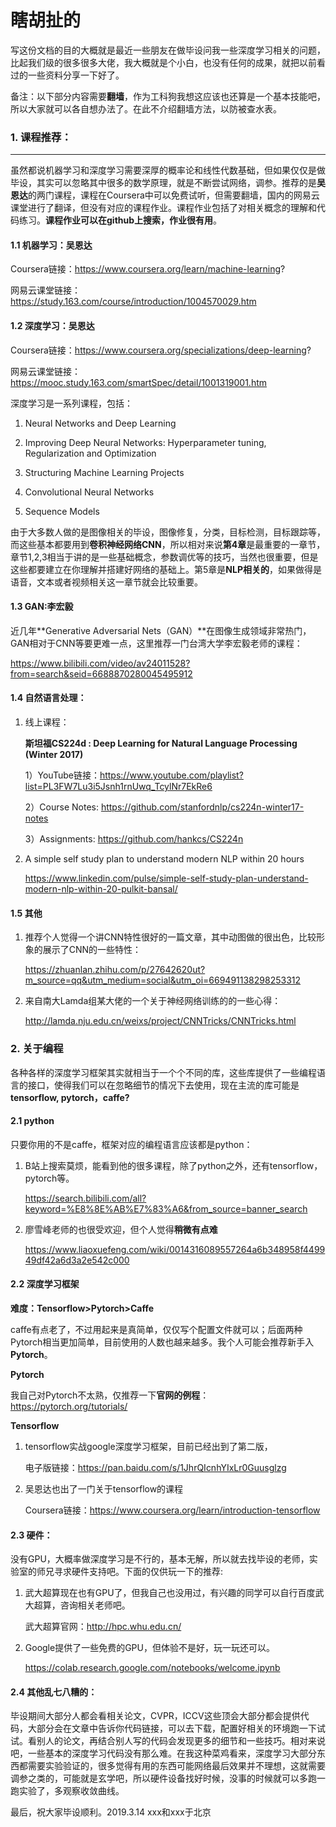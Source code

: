 # 瞎胡扯的

写这份文档的目的大概就是最近一些朋友在做毕设问我一些深度学习相关的问题，比起我们级的很多很多大佬，我大概就是个小白，也没有任何的成果，就把以前看过的一些资料分享一下好了。

备注：以下部分内容需要**翻墙**，作为工科狗我想这应该也还算是一个基本技能吧，所以大家就可以各自想办法了。在此不介绍翻墙方法，以防被查水表。

### 1. 课程推荐：

***

虽然都说机器学习和深度学习需要深厚的概率论和线性代数基础，但如果仅仅是做毕设，其实可以忽略其中很多的数学原理，就是不断尝试网络，调参。推荐的是**吴恩达**的两门课程，课程在Coursera中可以免费试听，但需要翻墙，国内的网易云课堂进行了翻译，但没有对应的课程作业。课程作业包括了对相关概念的理解和代码练习。**课程作业可以在github上搜索，作业很有用**。

#### 1.1 机器学习：吴恩达

Coursera链接：<https://www.coursera.org/learn/machine-learning>?

网易云课堂链接：<https://study.163.com/course/introduction/1004570029.htm>

#### 1.2 深度学习：吴恩达

Coursera链接：<https://www.coursera.org/specializations/deep-learning>?

网易云课堂链接：<https://mooc.study.163.com/smartSpec/detail/1001319001.htm>

深度学习是一系列课程，包括：

1. Neural Networks and Deep Learning

2. Improving Deep Neural Networks: Hyperparameter tuning, Regularization and Optimization

3. Structuring Machine Learning Projects

4. Convolutional Neural Networks

5. Sequence Models

由于大多数人做的是图像相关的毕设，图像修复，分类，目标检测，目标跟踪等，而这些基本都要用到**卷积神经网络CNN**，所以相对来说**第4章**是最重要的一章节，章节1,2,3相当于讲的是一些基础概念，参数调优等的技巧，当然也很重要，但是这些都要建立在你理解并搭建好网络的基础上。第5章是**NLP相关的**，如果做得是语音，文本或者视频相关这一章节就会比较重要。

#### 1.3 GAN:李宏毅

近几年**Generative Adversarial Nets（GAN）**在图像生成领域非常热门，GAN相对于CNN等要更难一点，这里推荐一门台湾大学李宏毅老师的课程：

<https://www.bilibili.com/video/av24011528?from=search&seid=6688870280045495912>

#### 1.4 自然语言处理：

1. 线上课程：

   **斯坦福CS224d : Deep Learning for Natural Language Processing (Winter 2017)**

   1）YouTube链接：<https://www.youtube.com/playlist?list=PL3FW7Lu3i5Jsnh1rnUwq_TcylNr7EkRe6> 

   2）Course Notes:  <https://github.com/stanfordnlp/cs224n-winter17-notes>

   3）Assignments:  <https://github.com/hankcs/CS224n>

2. A simple self study plan to understand modern NLP within 20 hours

   <https://www.linkedin.com/pulse/simple-self-study-plan-understand-modern-nlp-within-20-pulkit-bansal/>

#### 1.5 其他

1. 推荐个人觉得一个讲CNN特性很好的一篇文章，其中动图做的很出色，比较形象的展示了CNN的一些特性：

    <https://zhuanlan.zhihu.com/p/27642620ut?m_source=qq&utm_medium=social&utm_oi=669491138298253312>

2. 来自南大Lamda组某大佬的一个关于神经网络训练的的一些心得：

   http://lamda.nju.edu.cn/weixs/project/CNNTricks/CNNTricks.html



### 2. 关于编程

各种各样的深度学习框架其实就相当于一个个不同的库，这些库提供了一些编程语言的接口，使得我们可以在忽略细节的情况下去使用，现在主流的库可能是**tensorflow, pytorch，caffe?**

#### 2.1 python

只要你用的不是caffe，框架对应的编程语言应该都是python：

1. B站上搜索莫烦，能看到他的很多课程，除了python之外，还有tensorflow，pytorch等。

   https://search.bilibili.com/all?keyword=%E8%8E%AB%E7%83%A6&from_source=banner_search

2. 廖雪峰老师的也很受欢迎，但个人觉得**稍微有点难**

   <https://www.liaoxuefeng.com/wiki/0014316089557264a6b348958f449949df42a6d3a2e542c000>

#### 2.2 深度学习框架

**难度：Tensorflow>Pytorch>Caffe**

caffe有点老了，不过用起来是真简单，仅仅写个配置文件就可以；后面两种Pytorch相当更加简单，目前使用的人数也越来越多。我个人可能会推荐新手入**Pytorch**。

**Pytorch**

我自己对Pytorch不太熟，仅推荐一下**官网的例程**：<https://pytorch.org/tutorials/>

**Tensorflow**

1. tensorflow实战google深度学习框架，目前已经出到了第二版，

   电子版链接：https://pan.baidu.com/s/1JhrQIcnhYIxLr0Guusglzg

2. 吴恩达也出了一门关于tensorflow的课程

   Coursera链接：https://www.coursera.org/learn/introduction-tensorflow

#### 2.3 硬件：

没有GPU，大概率做深度学习是不行的，基本无解，所以就去找毕设的老师，实验室的师兄寻求硬件支持吧。下面的仅供玩一下的推荐:

1. 武大超算现在也有GPU了，但我自己也没用过，有兴趣的同学可以自行百度武大超算，咨询相关老师吧。

   武大超算官网：http://hpc.whu.edu.cn/

2. Google提供了一些免费的GPU，但体验不是好，玩一玩还可以。

   <https://colab.research.google.com/notebooks/welcome.ipynb>

#### 2.4 其他乱七八糟的：

毕设期间大部分人都会看相关论文，CVPR，ICCV这些顶会大部分都会提供代码，大部分会在文章中告诉你代码链接，可以去下载，配置好相关的环境跑一下试试。看别人的论文，再结合别人写的代码会发现更多的细节和一些技巧。相对来说吧，一些基本的深度学习代码没有那么难。在我这种菜鸡看来，深度学习大部分东西都需要实验验证的，很多觉得有用的东西可能网络最后效果并不理想，这就需要调参之类的，可能就是玄学吧，所以硬件设备找好时候，没事的时候就可以多跑一跑实验了，多观察收敛曲线。





最后，祝大家毕设顺利。2019.3.14 xxx和xxx于北京		                                                                                                                                     	 